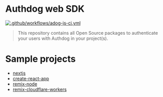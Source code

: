 # Authdog web SDK

[![.github/workflows/adog-js-ci.yml](https://github.com/authdog/web-oss/actions/workflows/adog-js-ci.yml/badge.svg)](https://github.com/authdog/web-oss/actions/workflows/adog-js-ci.yml)

> This repository contains all Open Source packages to authenticate your users with Authdog in your project(s).

# Sample projects

- [nextjs](playground/nextjs)
- [create-react-app](playground/cra)
- [remix-node](playground/remix-node)
- [remix-cloudflare-workers](playground/remix-cf-workers)
